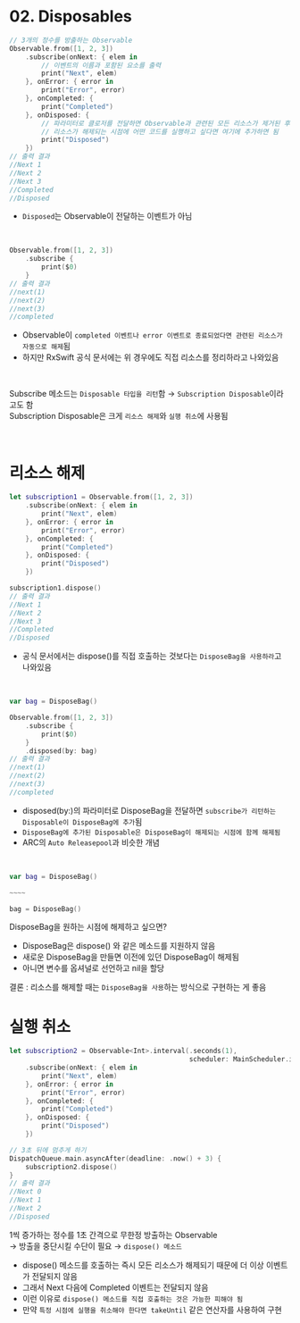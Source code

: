 # 02. Disposables

```swift
// 3개의 정수를 방출하는 Observable
Observable.from([1, 2, 3])
    .subscribe(onNext: { elem in
        // 이벤트의 이름과 포함된 요소를 출력
        print("Next", elem)
    }, onError: { error in
        print("Error", error)
    }, onCompleted: {
        print("Completed")
    }, onDisposed: {
        // 파라미터로 클로저를 전달하면 Observable과 관련된 모든 리소스가 제거된 후에 호출됨
        // 리소스가 해제되는 시점에 어떤 코드를 실행하고 싶다면 여기에 추가하면 됨
        print("Disposed")
    })
// 출력 결과
//Next 1
//Next 2
//Next 3
//Completed
//Disposed
```

- `Disposed`는 Observable이 전달하는 이벤트가 아님

<br/>

```swift
Observable.from([1, 2, 3])
    .subscribe {
        print($0)
    }
// 출력 결과
//next(1)
//next(2)
//next(3)
//completed
```

- Observable이 `completed 이벤트나 error 이벤트로 종료되었다면 관련된 리소스가 자동으로 해제`됨
- 하지만 RxSwift 공식 문서에는 위 경우에도 직접 리소스를 정리하라고 나와있음

<br/>

Subscribe 메소드는 `Disposable 타입을 리턴`함 → `Subscription Disposable`이라고도 함  
Subscription Disposable은 크게 `리소스 해제`와 `실행 취소`에 사용됨

<br/>

# 리소스 해제

```swift
let subscription1 = Observable.from([1, 2, 3])
    .subscribe(onNext: { elem in
        print("Next", elem)
    }, onError: { error in
        print("Error", error)
    }, onCompleted: {
        print("Completed")
    }, onDisposed: {
        print("Disposed")
    })

subscription1.dispose()
// 출력 결과
//Next 1
//Next 2
//Next 3
//Completed
//Disposed
```

- 공식 문서에서는 dispose()를 직접 호출하는 것보다는 `DisposeBag을 사용하라`고 나와있음

<br/>

```swift
var bag = DisposeBag()

Observable.from([1, 2, 3])
    .subscribe {
        print($0)
    }
    .disposed(by: bag)
// 출력 결과
//next(1)
//next(2)
//next(3)
//completed
```

- disposed(by:)의 파라미터로 DisposeBag을 전달하면 `subscribe가 리턴하는 Disposable이 DisposeBag에 추가`됨
- `DisposeBag에 추가된 Disposable은 DisposeBag이 해제되는 시점에 함께 해제됨`
- ARC의 `Auto Releasepool`과 비슷한 개념

<br/>

```swift
var bag = DisposeBag()

~~~~

bag = DisposeBag()
```

DisposeBag을 원하는 시점에 해제하고 싶으면?

- DisposeBag은 dispose() 와 같은 메소드를 지원하지 않음
- 새로운 DisposeBag을 만들면 이전에 있던 DisposeBag이 해제됨
- 아니면 변수를 옵셔널로 선언하고 nil을 할당

결론 : 리소스를 해제할 때는 `DisposeBag을 사용`하는 방식으로 구현하는 게 좋음

# 실행 취소

```swift
let subscription2 = Observable<Int>.interval(.seconds(1),
                                             scheduler: MainScheduler.instance)
    .subscribe(onNext: { elem in
        print("Next", elem)
    }, onError: { error in
        print("Error", error)
    }, onCompleted: {
        print("Completed")
    }, onDisposed: {
        print("Disposed")
    })

// 3초 뒤에 멈추게 하기
DispatchQueue.main.asyncAfter(deadline: .now() + 3) {
    subscription2.dispose()
}
// 출력 결과
//Next 0
//Next 1
//Next 2
//Disposed
```

1씩 증가하는 정수를 1초 간격으로 무한정 방출하는 Observable  
→ 방출을 중단시킬 수단이 필요 → `dispose() 메소드`

- dispose() 메소드를 호출하는 즉시 모든 리소스가 해제되기 때문에 더 이상 이벤트가 전달되지 않음
- 그래서 Next 다음에 Completed 이벤트는 전달되지 않음
- 이런 이유로 `dispose() 메소드를 직접 호출하는 것은 가능한 피해야 됨`
- 만약 `특정 시점에 실행을 취소해야 한다면 takeUntil` 같은 연산자를 사용하여 구현

